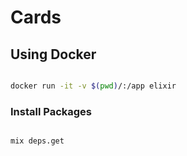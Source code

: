# Cards

## Using Docker

```bash

docker run -it -v $(pwd)/:/app elixir

```

### Install Packages

```bash

mix deps.get

```

      